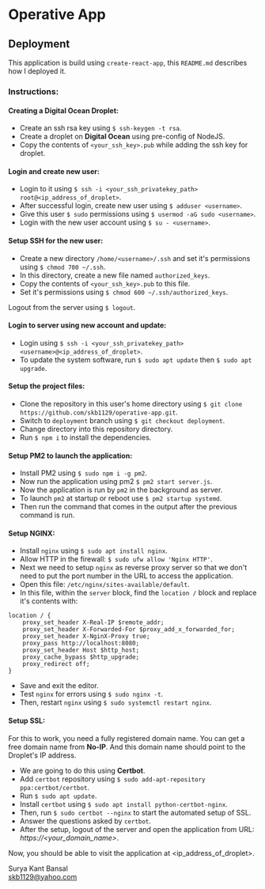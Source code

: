 # Operative App
## Deployment
This application is build using `create-react-app`, this `README.md` describes how I deployed it.
### Instructions:

#### Creating a Digital Ocean Droplet:
- Create an ssh rsa key using `$ ssh-keygen -t rsa`.
- Create a droplet on **Digital Ocean** using pre-config of NodeJS.
- Copy the contents of `<your_ssh_key>.pub` while adding the ssh key for droplet.

#### Login and create new user:
- Login to it using `$ ssh -i <your_ssh_privatekey_path> root@<ip_address_of_droplet>`.
- After successful login, create new user using `$ adduser <username>`.
- Give this user `$ sudo` permissions using `$ usermod -aG sudo <username>`.
- Login with the new user account using `$ su - <username>`.

#### Setup SSH for the new user:
- Create a new directory `/home/<username>/.ssh` and set it's permissions using `$ chmod 700 ~/.ssh`.
- In this directory, create a new file named `authorized_keys`.
- Copy the contents of `<your_ssh_key>.pub` to this file.
- Set it's permissions using `$ chmod 600 ~/.ssh/authorized_keys`.

Logout from the server using `$ logout`.

#### Login to server using new account and update:
- Login using `$ ssh -i <your_ssh_privatekey_path> <username>@<ip_address_of_droplet>`.
- To update the system software, run `$ sudo apt update` then `$ sudo apt upgrade`.

#### Setup the project files:
- Clone the repository in this user's home directory using `$ git clone https://github.com/skb1129/operative-app.git`.
- Switch to `deployment` branch using `$ git checkout deployment`.
- Change directory into this repository directory.
- Run `$ npm i` to install the dependencies.

#### Setup PM2 to launch the application:
- Install PM2 using `$ sudo npm i -g pm2`.
- Now run the application using pm2 `$ pm2 start server.js`.
- Now the application is run by `pm2` in the background as server.
- To launch `pm2` at startup or reboot use `$ pm2 startup systemd`.
- Then run the command that comes in the output after the previous command is run.

#### Setup NGINX:
- Install `nginx` using `$ sudo apt install nginx`.
- Allow HTTP in the firewall: `$ sudo ufw allow 'Nginx HTTP'`.
- Next we need to setup `nginx` as reverse proxy server so that we don't need to put the port number in the URL to access the application.
- Open this file: `/etc/nginx/sites-available/default`.
- In this file, within the `server` block, find the `location /` block and replace it's contents with:
```
location / {
    proxy_set_header X-Real-IP $remote_addr;
    proxy_set_header X-Forwarded-For $proxy_add_x_forwarded_for;
    proxy_set_header X-NginX-Proxy true;
    proxy_pass http://localhost:8080;
    proxy_set_header Host $http_host;
    proxy_cache_bypass $http_upgrade;
    proxy_redirect off;
}
```
- Save and exit the editor.
- Test `nginx` for errors using `$ sudo nginx -t`.
- Then, restart `nginx` using `$ sudo systemctl restart nginx`.

#### Setup SSL:
For this to work, you need a fully registered domain name. You can get a free domain name from **No-IP**.
And this domain name should point to the Droplet's IP address.
- We are going to do this using **Certbot**.
- Add `certbot` repository using `$ sudo add-apt-repository ppa:certbot/certbot`.
- Run `$ sudo apt update`.
- Install `certbot` using `$ sudo apt install python-certbot-nginx`.
- Then, run `$ sudo certbot --nginx` to start the automated setup of SSL.
- Answer the questions asked by `certbot`.
- After the setup, logout of the server and open the application from URL: *https://<your_domain_name>*.


Now, you should be able to visit the application at <ip_address_of_droplet>.


Surya Kant Bansal  
skb1129@yahoo.com
